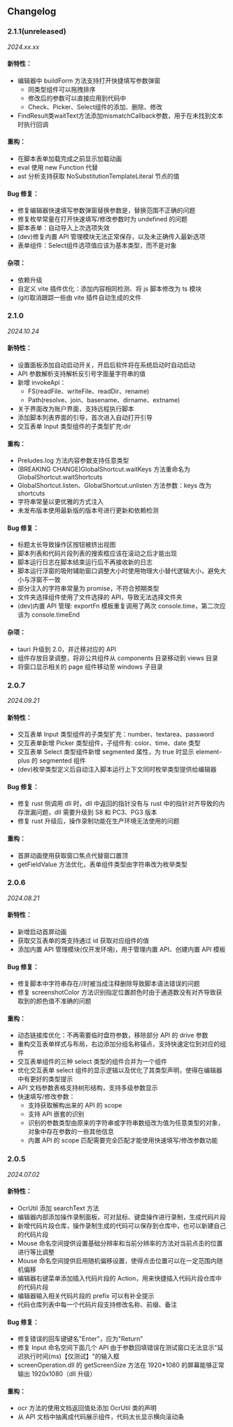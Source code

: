## Changelog

### 2.1.1(unreleased)

_2024.xx.xx_

#### 新特性：

- 编辑器中 buildForm 方法支持打开快捷填写参数弹窗
  - 同类型组件可以拖拽排序
  - 修改后的参数可以直接应用到代码中
  - Check、Picker、Select组件的添加、删除、修改
- FindResult类waitText方法添加mismatchCallback参数，用于在未找到文本时执行回调

#### 重构：

- 在脚本表单加载完成之前显示加载动画
- eval 使用 new Function 代替
- ast 分析支持获取 NoSubstitutionTemplateLiteral 节点的值

#### Bug 修复：

- 修复编辑器快速填写参数弹窗替换参数是，替换范围不正确的问题
- 修复枚举常量在打开快速填写/修改参数时为 undefined 的问题
- 脚本表单：自动导入上次选项失效
- (dev)修复内置 API 管理模块无法正常保存，以及未正确传入最新选项
- 表单组件：Select组件选项值应该为基本类型，而不是对象

#### 杂项：

- 依赖升级
- 自定义 vite 插件优化：添加内容相同检测、将 js 脚本修改为 ts 模块
- (git)取消跟踪一些由 vite 插件自动生成的文件

### 2.1.0

_2024.10.24_

#### 新特性：

- 设置面板添加自动启动开关，开启后软件将在系统启动时自动启动
- API 参数解析支持解析反引号字面量字符串的值
- 新增 invokeApi：
  - FS(readFile、writeFile、readDir、rename)
  - Path(resolve、join、basename、dirname、extname)
- 关于界面改为账户界面，支持远程执行脚本
- 添加脚本列表界面的引导，首次进入自动打开引导
- 交互表单 Input 类型组件的子类型扩充:dir

#### 重构：

- Preludes.log 方法内容参数支持任意类型
- (BREAKING CHANGE)GlobalShortcut.waitKeys 方法重命名为 GlobalShortcut.waitShortcuts
- GlobalShortcut.listen、GlobalShortcut.unlisten 方法参数：keys 改为 shortcuts
- 字符串常量以更优雅的方式注入
- 未发布版本使用最新版的版本号进行更新和依赖检测

#### Bug 修复：

- 标题太长导致操作区按钮被挤出视图
- 脚本列表和代码片段列表的搜索框应该在滚动之后才能出现
- 脚本运行日志在脚本结束运行后不再接收新的日志
- 脚本运行浮窗的吸附辅助窗口调整大小时使用物理大小替代逻辑大小，避免大小与浮窗不一致
- 部分注入的字符串常量为 promise，不符合预期类型
- 文件夹选择组件使用了文件选择的 API，导致无法选择文件夹
- (dev)内置 API 管理: exportFn 模板重复调用了两次 console.time，第二次应该为 console.timeEnd

#### 杂项：

- tauri 升级到 2.0，并迁移对应的 API
- 组件存放目录调整，将非公共组件从 components 目录移动到 views 目录
- 将窗口显示相关的 page 组件移动至 windows 子目录

### 2.0.7

_2024.09.21_

#### 新特性：

- 交互表单 Input 类型组件的子类型扩充：number、textarea、password
- 交互表单新增 Picker 类型组件，子组件有: color、time、date 类型
- 交互表单 Select 类型组件新增 segmented 属性，为 true 时显示 element-plus 的 segmented 组件
- (dev)枚举类型定义后自动注入脚本运行上下文同时枚举类型提供给编辑器

#### Bug 修复：

- 修复 rust 侧调用 dll 时，dll 中返回的指针没有与 rust 中的指针对齐导致的内存泄漏问题，dll 需要升级到 S8 和 PC3、PG3 版本
- 修复 rust 升级后，操作录制功能在生产环境无法使用的问题

#### 重构：

- 首屏动画使用获取窗口焦点代替窗口置顶
- getFieldValue 方法优化，表单组件类型由字符串改为枚举类型

### 2.0.6

_2024.08.21_

#### 新特性：

- 新增启动首屏动画
- 获取交互表单的类支持通过 id 获取对应组件的值
- 添加内置 API 管理模块(仅开发环境)，用于管理内置 API、创建内置 API 模板

#### Bug 修复：

- 修复脚本中字符串存在//时被当成注释删除导致脚本语法错误的问题
- 修复 screenshotColor 方法识别指定位置颜色时由于通道数没有对齐导致获取到的颜色值不准确的问题

#### 重构：

- 动态链接库优化：不再需要临时盘符参数，移除部分 API 的 drive 参数
- 重构交互表单样式与布局，右边添加分组名称锚点，支持快速定位到对应的组件
- 交互表单组件的三种 select 类型的组件合并为一个组件
- 优化交互表单 select 组件的显示逻辑以及优化了其类型声明，使得在编辑器中有更好的类型提示
- API 文档参数表格支持树形结构，支持多级参数显示
- 快速填写/修改参数：
  - 支持获取解构出来的 API 的 scope
  - 支持 API 嵌套的识别
  - 识别的参数类型由原来的字符串或字符串数组改为值为任意类型的对象，对象中存在参数的一些其他信息
  - 内置 API 的 scope 匹配需要完全匹配才能使用快速填写/修改参数功能

### 2.0.5

_2024.07.02_

#### 新特性：

- OcrUtil 添加 searchText 方法
- 编辑器内部添加操作录制面板，可对鼠标、键盘操作进行录制，生成代码片段
- 新增代码片段仓库，操作录制生成的代码可以保存到仓库中，也可以新建自己的代码片段
- Mouse 命名空间提供设置基础分辨率和当前分辨率的方法对当前点击的位置进行等比调整
- Mouse 命名空间提供启用随机偏移设置，使得点击位置可以在一定范围内随机偏移
- 编辑器右键菜单添加插入代码片段的 Action，用来快捷插入代码片段仓库中的代码片段
- 编辑器输入相关代码片段的 prefix 可以有补全提示
- 代码仓库列表中每一个代码片段支持修改名称、前缀、备注

#### Bug 修复：

- 修复错误的回车键键名"Enter"，应为"Return"
- 修复 Input 命名空间下面几个 API 由于参数回填错误在测试窗口无法显示"延迟执行时间(ms)【仅测试】"的输入框
- screenOperation.dll 的 getScreenSize 方法在 1920\*1080 的屏幕能够正常输出 1920x1080（dll 升级）

#### 重构：

- ocr 方法的使用文档返回值处添加 OcrUtil 类的声明
- 从 API 文档中抽离成代码展示组件，代码太长显示横向滚动条
